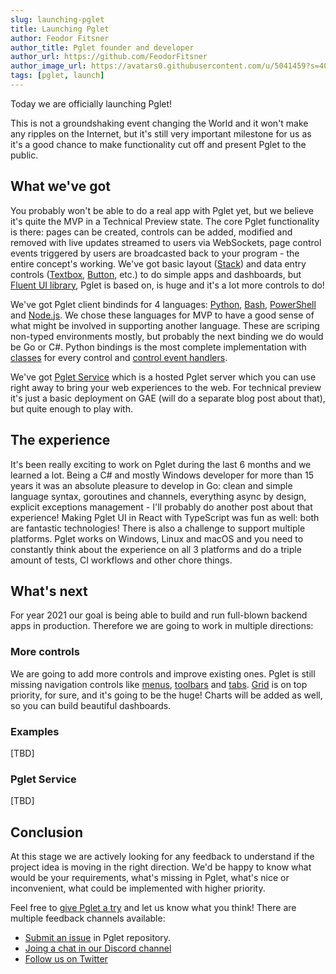 ```yaml
---
slug: launching-pglet
title: Launching Pglet
author: Feodor Fitsner
author_title: Pglet founder and developer
author_url: https://github.com/FeodorFitsner
author_image_url: https://avatars0.githubusercontent.com/u/5041459?s=400&v=4
tags: [pglet, launch]
---
```


Today we are officially launching Pglet!

This is not a groundshaking event changing the World and it won't make any ripples on the Internet, but it's still very important milestone for us as it's a good chance to make functionality cut off and present Pglet to the public.

## What we've got

You probably won't be able to do a real app with Pglet yet, but we believe it's quite the MVP in a Technical Preview state. The core Pglet functionality is there: pages can be created, controls can be added, modified and removed with live updates streamed to users via WebSockets, page control events triggered by users are broadcasted back to your program - the entire concept's working. We've got basic layout ([Stack](/docs/reference/controls/stack)) and data entry controls ([Textbox](/docs/reference/controls/textbox), [Button](/docs/reference/controls/button), etc.) to do simple apps and dashboards, but [Fluent UI library](https://developer.microsoft.com/en-us/fluentui#/controls/web), Pglet is based on, is huge and it's a lot more controls to do!

We've got Pglet client bindinds for 4 languages: [Python](/docs/tutorials/python), [Bash](/docs/tutorials/bash), [PowerShell](/docs/tutorials/powershell) and [Node.js](/docs/tutorials/node). We chose these languages for MVP to have a good sense of what might be involved in supporting another language. These are scriping non-typed environments mostly, but probably the next binding we do would be Go or C#. Python bindings is the most complete implementation with [classes](/docs/tutorials/python#control-classes) for every control and [control event handlers](/docs/tutorials/python#event-handlers).

We've got [Pglet Service](/docs/pglet-service) which is a hosted Pglet server which you can use right away to bring your web experiences to the web. For technical preview it's just a basic deployment on GAE (will do a separate blog post about that), but quite enough to play with.

## The experience

It's been really exciting to work on Pglet during the last 6 months and we learned a lot. Being a C# and mostly Windows developer for more than 15 years it was an absolute pleasure to develop in Go: clean and simple language syntax, goroutines and channels, everything async by design, explicit exceptions management - I'll probably do another post about that experience! Making Pglet UI in React with TypeScript was fun as well: both are fantastic technologies! There is also a challenge to support multiple platforms. Pglet works on Windows, Linux and macOS and you need to constantly think about the experience on all 3 platforms and do a triple amount of tests, CI workflows and other chore things.

## What's next

For year 2021 our goal is being able to build and run full-blown backend apps in production. Therefore we are going to work in multiple directions:

### More controls

We are going to add more controls and improve existing ones. Pglet is still missing navigation controls like [menus](https://developer.microsoft.com/en-us/fluentui#/controls/web/nav), [toolbars](https://developer.microsoft.com/en-us/fluentui#/controls/web/commandbar) and [tabs](https://developer.microsoft.com/en-us/fluentui#/controls/web/pivot). [Grid](https://developer.microsoft.com/en-us/fluentui#/controls/web/detailslist) is on top priority, for sure, and it's going to be the huge! Charts will be added as well, so you can build beautiful dashboards.

### Examples

[TBD]

### Pglet Service

[TBD]

## Conclusion

At this stage we are actively looking for any feedback to understand if the project idea is moving in the right direction. We'd be happy to know what would be your requirements, what's missing in Pglet, what's nice or inconvenient, what could be implemented with higher priority.

Feel free to [give Pglet a try](/docs/) and let us know what you think! There are multiple feedback channels available:

* [Submit an issue](https://github.com/pglet/pglet/issues) in Pglet repository.
* [Joing a chat in our Discord channel](https://discord.gg/rWjf7xx)
* [Follow us on Twitter](https://twitter.com/pgletio)
